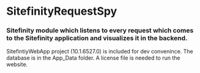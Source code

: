 # SitefinityRequestSpy 

### Sitefinity module which listens to every request which comes to the Sitefinity application and visualizes it in the backend.

SitefintiyWebApp project (10.1.6527.0) is included for dev convenince.
The database is in the App_Data folder. A license file is needed to run the website.

